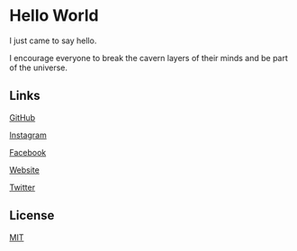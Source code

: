 # Hello World

I just came to say hello.

I encourage everyone to break the cavern layers of their minds and be part of the universe.

## Links

[GitHub](https://github.com/mauriciopiber)

[Instagram](https://www.instagram.com/m.piber)

[Facebook](https://www.facebook.com/mauricio.piber)

[Website](www.mauriciopiber.com)

[Twitter](https://x.com/mauricio_piber)

## License

[MIT](https://choosealicense.com/licenses/mit/)
